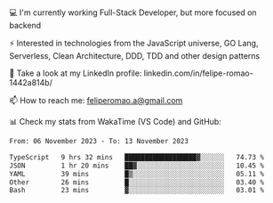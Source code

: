 💻 I'm currently working Full-Stack Developer, but more focused on backend

⚡ Interested in technologies from the JavaScript universe, GO Lang, Serverless, Clean Architecture, DDD, TDD and other design patterns

👥 Take a look at my LinkedIn profile: linkedin.com/in/felipe-romao-1442a814b/

📫 How to reach me: feliperomao.a@gmail.com

📊 Check my stats from WakaTime (VS Code) and GitHub:

<!--START_SECTION:waka-->

```txt
From: 06 November 2023 - To: 13 November 2023

TypeScript   9 hrs 32 mins   ██████████████████▓░░░░░░   74.73 %
JSON         1 hr 20 mins    ██▓░░░░░░░░░░░░░░░░░░░░░░   10.45 %
YAML         39 mins         █▒░░░░░░░░░░░░░░░░░░░░░░░   05.11 %
Other        26 mins         █░░░░░░░░░░░░░░░░░░░░░░░░   03.40 %
Bash         23 mins         ▓░░░░░░░░░░░░░░░░░░░░░░░░   03.01 %
```

<!--END_SECTION:waka-->

